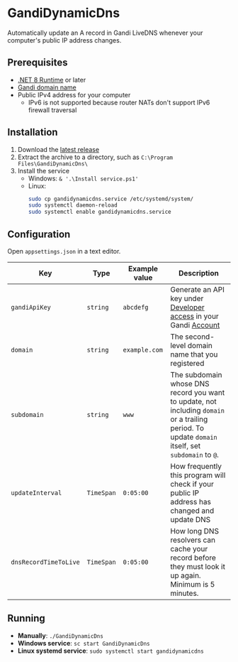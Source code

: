 GandiDynamicDns
===

Automatically update an A record in Gandi LiveDNS whenever your computer's public IP address changes.

## Prerequisites
- [.NET 8 Runtime](https://dotnet.microsoft.com/en-us/download/dotnet/8.0) or later
- [Gandi domain name](https://www.gandi.net/en-US/domain)
- Public IPv4 address for your computer
    - IPv6 is not supported because router NATs don't support IPv6 firewall traversal

## Installation
1. Download the [latest release](https://github.com/Aldaviva/GandiDynamicDns/releases/latest)
1. Extract the archive to a directory, such as `C:\Program Files\GandiDynamicDns\`
1. Install the service
    - Windows: `& '.\Install service.ps1'`
    - Linux:
        ```sh
        sudo cp gandidynamicdns.service /etc/systemd/system/
        sudo systemctl daemon-reload
        sudo systemctl enable gandidynamicdns.service
        ```

## Configuration
Open `appsettings.json` in a text editor.

|Key|Type|Example value|Description|
|-|-|-|-|
|`gandiApiKey`|`string`|`abcdefg`|Generate an API key under [Developer access](https://account.gandi.net/en/users/_/security) in your Gandi [Account](https://account.gandi.net/en)|
|`domain`|`string`|`example.com`|The second-level domain name that you registered|
|`subdomain`|`string`|`www`|The subdomain whose DNS record you want to update, not including `domain` or a trailing period. To update `domain` itself, set `subdomain` to `@`.|
|`updateInterval`|`TimeSpan`|`0:05:00`|How frequently this program will check if your public IP address has changed and update DNS|
|`dnsRecordTimeToLive`|`TimeSpan`|`0:05:00`|How long DNS resolvers can cache your record before they must look it up again. Minimum is 5 minutes.|

## Running
- **Manually**: `./GandiDynamicDns`
- **Windows service**: `sc start GandiDynamicDns`
- **Linux systemd service**: `sudo systemctl start gandidynamicdns`